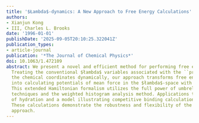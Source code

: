 ```yaml
---
title: '$Łambda$-dynamics: A New Approach to Free Energy Calculations'
authors:
- Xianjun Kong
- III, Charles L. Brooks
date: '1996-01-01'
publishDate: '2025-09-05T20:10:25.322041Z'
publication_types:
- article-journal
publication: '*The Journal of Chemical Physics*'
doi: 10.1063/1.472109
abstract: We present a novel and efficient method for performing free energy calculations.
  Treating the conventional $łambda$ variables associated with the ``progress'' in
  the chemical coordinates dynamically, our approach transforms free energy calculations
  into calculating potentials of mean force in the $łambda$-space with molecular dynamics.
  This extended Hamiltonian formalism utilizes the full power of umbrella sampling
  techniques and the weighted histogram analysis method. Applications to free energies
  of hydration and a model illustrating competitive binding calculations are presented.
  These calculations demonstrate the robustness and flexibility of the new $łambda$-dynamics
  approach.
---
```

